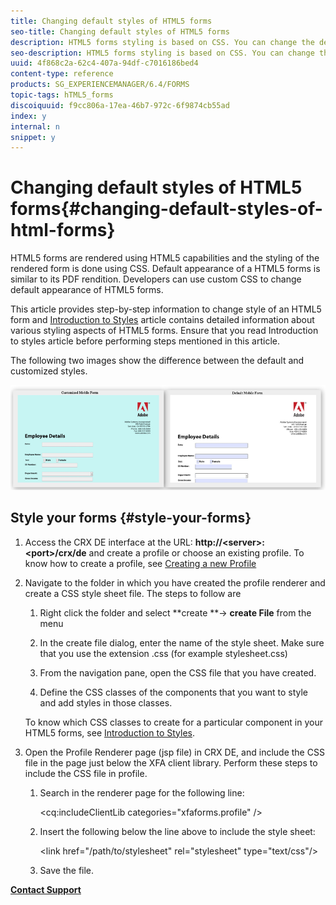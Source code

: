 ```yaml
---
title: Changing default styles of HTML5 forms
seo-title: Changing default styles of HTML5 forms
description: HTML5 forms styling is based on CSS. You can change the default styles of the form.
seo-description: HTML5 forms styling is based on CSS. You can change the default styles of the form.
uuid: 4f868c2a-62c4-407a-94df-c7016186bed4
content-type: reference
products: SG_EXPERIENCEMANAGER/6.4/FORMS
topic-tags: hTML5_forms
discoiquuid: f9cc806a-17ea-46b7-972c-6f9874cb55ad
index: y
internal: n
snippet: y
---
```


# Changing default styles of HTML5 forms{#changing-default-styles-of-html-forms}

HTML5 forms are rendered using HTML5 capabilities and the styling of the rendered form is done using CSS. Default appearance of a HTML5 forms is similar to its PDF rendition. Developers can use custom CSS to change default appearance of HTML5 forms.

This article provides step-by-step information to change style of an HTML5 form and [Introduction to Styles](../../forms/using/css-styles.md) article contains detailed information about various styling aspects of HTML5 forms. Ensure that you read Introduction to styles article before performing steps mentioned in this article.

The following two images show the difference between the default and customized styles.

![](assets/pictures-002-small.png) 

## Style your forms {#style-your-forms}

1. Access the CRX DE interface at the URL: **http://&lt;server&gt;:&lt;port&gt;/crx/de** and create a profile or choose an existing profile. To know how to create a profile, see [Creating a new Profile](../../forms/using/custom-profile.md)
1. Navigate to the folder in which you have created the profile renderer and create a CSS style sheet file. The steps to follow are

    1. Right click the folder and select **create **-&gt; **create File** from the menu
    
    1. In the create file dialog, enter the name of the style sheet. Make sure that you use the extension .css (for example stylesheet.css)
    1. From the navigation pane, open the CSS file that you have created.
    1. Define the CSS classes of the components that you want to style and add styles in those classes.

   To know which CSS classes to create for a particular component in your HTML5 forms, see [Introduction to Styles](../../forms/using/css-styles.md).  

1. Open the Profile Renderer page (jsp file) in CRX DE, and include the CSS file in the page just below the XFA client library. Perform these steps to include the CSS file in profile.

    1. Search in the renderer page for the following line:  
    
       &lt;cq:includeClientLib categories="xfaforms.profile" /&gt;  
    
    1. Insert the following below the line above to include the style sheet:  
    
       &lt;link href="/path/to/stylesheet" rel="stylesheet" type="text/css"/&gt;  
    
    1. Save the file.

[**Contact Support**](https://www.adobe.com/account/sign-in.supportportal.html)
